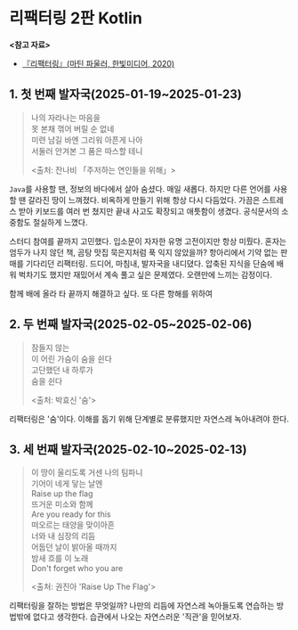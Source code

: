 # 리팩터링 2판 Kotlin

**<참고 자료>**

- [『리팩터링』(마틴 파울러, 한빛미디어, 2020)](https://product.kyobobook.co.kr/detail/S000001810241)

## 1. 첫 번째 발자국(2025-01-19~2025-01-23)

> 나의 자라나는 마음을<br>
> 못 본채 꺾어 버릴 순 없네<br>
> 미련 남길 바엔 그리워 아픈게 나아<br>
> 서둘러 안겨본 그 품은 따스할 테니<br>
>
> <출처: 잔나비 「주저하는 연인들을 위해」>

`Java`를 사용할 땐, 정보의 바다에서 살아 숨셨다. 매일 새롭다. 하지만 다른 언어를 사용할 땐 갈라진 땅이 느껴졌다. 비옥하게 만들기 위해 항상 다시 다듬었다.
가끔은 스트레스 받아 키보드를 여러 번 쳤지만 끝내 사고도 확장되고 애틋함이 생겼다. 공식문서의 소중함도 절실하게 느꼈다.

스터디 참여를 끝까지 고민했다. 입소문이 자자한 유명 고전이지만 항상 미뤘다. 혼자는 엄두가 나지 않던 책, 곰탕 맛집 묵은지처럼 푹 익지 않았을까? 항아리에서 기약 없는 판매를 기다리던 리팩터링.
드디어, 마침내, 발자국을 내디뎠다. 압축된 지식을 단숨에 배워 벅차기도 했지만 재밌어서 계속 풀고 싶은 문제였다. 오랜만에 느끼는 감정이다.

함께 배에 올라 타 끝까지 해결하고 싶다. 또 다른 항해를 위하여

## 2. 두 번째 발자국(2025-02-05~2025-02-06)

> 잠들지 않는<br>
> 이 어린 가슴이 숨을 쉰다<br>
> 고단했던 내 하루가<br>
> 숨을 쉰다<br>
> 
> <출처: 박효신 '숨'>

리팩터링은 '숨'이다. 이해를 돕기 위해 단계별로 분류했지만 자연스레 녹아내려야 한다. 

## 3. 세 번째 발자국(2025-02-10~2025-02-13)

> 이 땅이 울리도록 거센 나의 팀파니<br>
> 기어이 네게 닿는 날엔<br>
> Raise up the flag<br>
> 뜨거운 미소와 함께<br>
> Are you ready for this<br>
> 떠오르는 태양을 맞이아흔<br>
> 너와 내 심장의 리듬<br>
> 어둡던 날이 밝아올 때까지<br>
> 밤새 흐를 이 노래<br>
> Don't forget who you are
> 
> <출처: 권진아 'Raise Up The Flag'>

리팩터링을 잘하는 방법은 무엇일까? 나만의 리듬에 자연스레 녹아들도록 연습하는 방법밖에 없다고 생각한다. 습관에서 나오는 자연스러운 '직관'을 믿어보자.
